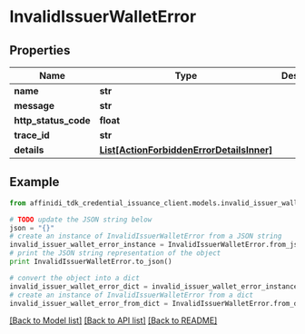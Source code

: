 # InvalidIssuerWalletError

## Properties

| Name                 | Type                                                                              | Description | Notes      |
| -------------------- | --------------------------------------------------------------------------------- | ----------- | ---------- |
| **name**             | **str**                                                                           |             |
| **message**          | **str**                                                                           |             |
| **http_status_code** | **float**                                                                         |             |
| **trace_id**         | **str**                                                                           |             |
| **details**          | [**List[ActionForbiddenErrorDetailsInner]**](ActionForbiddenErrorDetailsInner.md) |             | [optional] |

## Example

```python
from affinidi_tdk_credential_issuance_client.models.invalid_issuer_wallet_error import InvalidIssuerWalletError

# TODO update the JSON string below
json = "{}"
# create an instance of InvalidIssuerWalletError from a JSON string
invalid_issuer_wallet_error_instance = InvalidIssuerWalletError.from_json(json)
# print the JSON string representation of the object
print InvalidIssuerWalletError.to_json()

# convert the object into a dict
invalid_issuer_wallet_error_dict = invalid_issuer_wallet_error_instance.to_dict()
# create an instance of InvalidIssuerWalletError from a dict
invalid_issuer_wallet_error_from_dict = InvalidIssuerWalletError.from_dict(invalid_issuer_wallet_error_dict)
```

[[Back to Model list]](../README.md#documentation-for-models) [[Back to API list]](../README.md#documentation-for-api-endpoints) [[Back to README]](../README.md)
